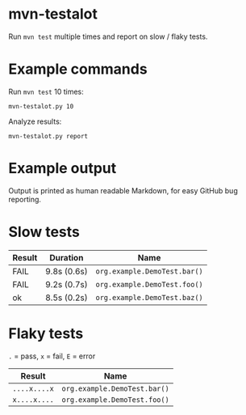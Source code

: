 # mvn-testalot

Run `mvn test` multiple times and report on slow / flaky tests.

# Example commands

Run `mvn test` 10 times:
```
mvn-testalot.py 10
```

Analyze results:
```
mvn-testalot.py report
```

# Example output

Output is printed as human readable Markdown, for easy GitHub bug reporting.

# Slow tests

| Result |    Duration   | Name |
|--------|---------------|------|
| FAIL   |   9.8s (0.6s) | `org.example.DemoTest.bar()` |
| FAIL   |   9.2s (0.7s) | `org.example.DemoTest.foo()` |
| ok     |   8.5s (0.2s) | `org.example.DemoTest.baz()` |

# Flaky tests

`.` = pass, `x` = fail, `E` = error

| Result | Name |
|--------|------|
| `....x....x` | `org.example.DemoTest.bar()` |
| `x....x....` | `org.example.DemoTest.foo()` |
